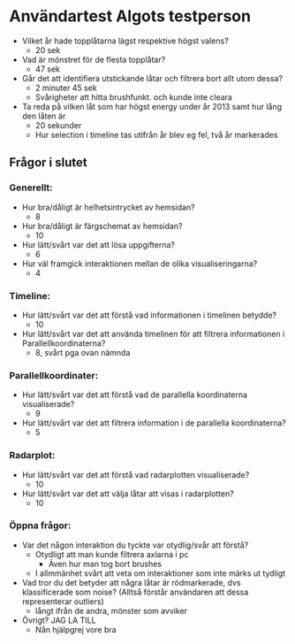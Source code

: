 # Användartest Algots testperson

- Vilket år hade topplåtarna lägst respektive högst valens?
	- 20 sek
- Vad är mönstret för de flesta topplåtar?
	- 47 sek
- Går det att identifiera utstickande låtar och filtrera bort allt utom dessa?
	- 2 minuter 45 sek
	- Svårigheter att hitta brushfunkt. och kunde inte cleara
- Ta reda på vilken låt som har högst energy under år 2013 samt hur lång den låten är
	- 20 sekunder
	- Hur selection i timeline tas utifrån år blev eg fel, två år markerades


## Frågor i slutet
### Generellt:
- Hur bra/dåligt är helhetsintrycket av hemsidan?
	- 8
- Hur bra/dåligt är färgschemat av hemsidan?
	- 10
- Hur lätt/svårt var det att lösa uppgifterna?
	- 6
- Hur väl framgick interaktionen mellan de olika visualiseringarna?
	- 4
### Timeline:
- Hur lätt/svårt var det att förstå vad informationen i timelinen betydde?
	- 10
- Hur lätt/svårt var det att använda timelinen för att filtrera informationen i Parallellkoordinaterna?
	- 8, svårt pga ovan nämnda
### Parallellkoordinater:
- Hur lätt/svårt var det att förstå vad de parallella koordinaterna visualiserade?
	- 9
- Hur lätt/svårt var det att filtrera information i de parallella koordinaterna?
	- 5
### Radarplot:
- Hur lätt/svårt var det att förstå vad radarplotten visualiserade?
	- 10
- Hur lätt/svårt var det att välja låtar att visas i radarplotten?
	- 10

### Öppna frågor:
- Var det någon interaktion du tyckte var otydlig/svår att förstå?
	- Otydligt att man kunde filtrera axlarna i pc
		- Även hur man tog bort brushes
	- I allmmänhet svårt att veta om interaktioner som inte märks ut tydligt
- Vad tror du det betyder att några låtar är rödmarkerade, dvs klassificerade som noise?
  (Alltså förstår användaren att dessa representerar outliers)
  - långt ifrån de andra, mönster som avviker
- Övrigt? JAG LA TILL
  - Nån hjälpgrej vore bra